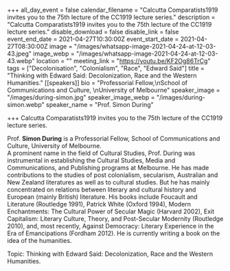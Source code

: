 +++
all_day_event = false
calendar_filename = "Calcutta Comparatists1919 invites you to the 75th lecture of the CC1919 lecture series."
description = "Calcutta Comparatists1919 invites you to the 75th lecture of the CC1919 lecture series."
disable_download = false
disable_link = false
event_end_date = 2021-04-27T10:30:00Z
event_start_date = 2021-04-27T08:30:00Z
image = "/images/whatsapp-image-2021-04-24-at-12-03-43.jpeg"
image_webp = "/images/whatsapp-image-2021-04-24-at-12-03-43.webp"
location = ""
meeting_link = "https://youtu.be/KF2Og86TrCg"
tags = ["Decolonisation", "Colonialism", "Race", "Edward Said"]
title = "Thinking with Edward Said: Decolonization, Race and the Western Humanities."
[[speakers]]
bio = "Professorial Fellow,\nSchool of Communications and Culture, \nUniversity of Melbourne"
speaker_image = "/images/during-simon.jpg"
speaker_image_webp = "/images/during-simon.webp"
speaker_name = "Prof. Simon During"

+++
Calcutta Comparatists1919 invites you to the 75th lecture of the CC1919 lecture series.

Prof. **Simon During** is a Professorial Fellow, School of Communications and Culture, University of Melbourne.  
A prominent name in the field of Cultural Studies, Prof. During was instrumental in establishing the Cultural Studies, Media and Communications, and Publishing programs at Melbourne. He has made contributions to the studies of post colonialism, secularism, Australian and New Zealand literatures as well as to cultural studies. But he has mainly concentrated on relations between literary and cultural history and European (mainly British) literature. His books include Foucault and Literature (Routledge 1991), Patrick White (Oxford 1994), Modern Enchantments: The Cultural Power of Secular Magic (Harvard 2002), Exit Capitalism: Literary Culture, Theory, and Post-Secular Modernity (Routledge 2010), and, most recently, Against Democracy: Literary Experience in the Era of Emancipations (Fordham 2012). He is currently writing a book on the idea of the humanities.

Topic: Thinking with Edward Said: Decolonization, Race and the Western Humanities.